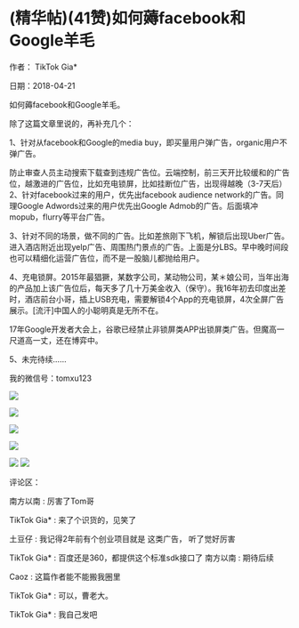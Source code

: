 
# (精华帖)(41赞)如何薅facebook和Google羊毛

作者： TikTok Gia*

日期：2018-04-21

 

 

如何薅facebook和Google羊毛。

除了这篇文章里说的，再补充几个：

1、针对从facebook和Google的media buy，即买量用户弹广告，organic用户不弹广告。

防止审查人员主动搜索下载查到违规广告位。云端控制，前三天开比较缓和的广告位，越激进的广告位，比如充电锁屏，比如挂断位广告，出现得越晚（3-7天后）2、针对facebook过来的用户，优先出facebook audience network的广告。同理Google Adwords过来的用户优先出Google Admob的广告。后面填冲mopub，flurry等平台广告。

3、针对不同的场景，做不同的广告。比如差旅刚下飞机，解锁后出现Uber广告。进入酒店附近出现yelp广告、周围热门景点的广告。上面是分LBS。早中晚时间段也可以精细化运营广告位，而不是一股脑儿都抛给用户。

4、充电锁屏。2015年最猖獗，某数字公司，某动物公司，某＊娘公司，当年出海的产品加上该广告位后，每天多了几十万美金收入（保守）。我16年初去印度出差时，酒店前台小哥，插上USB充电，需要解锁4个App的充电锁屏，4次全屏广告展示。[流汗]中国人的小聪明真是无所不在。

17年Google开发者大会上，谷歌已经禁止非锁屏类APP出锁屏类广告。但魔高一尺道高一丈，还在博弈中。

5、未完待续……

我的微信号：tomxu123

![](img/chanpin-chuhai_1566.png)

 

 

![](img/chanpin-chuhai_1571.png)

 

 

![](img/chanpin-chuhai_1576.png)

 

 

![](img/chanpin-chuhai_1581.png)

 

 

![](img/chanpin-chuhai_1586.png) ![](img/chanpin-chuhai_1587.png)

评论区：

 

 

南方以南 : 厉害了Tom哥

TikTok Gia* : 来了个识货的，见笑了

土豆仔 : 我记得2年前有个创业项目就是  这类广告，  听了觉好厉害

TikTok Gia* : 百度还是360，都提供这个标准sdk接口了  南方以南 : 期待后续

Caoz : 这篇作者能不能搬我圈里

TikTok Gia* : 可以，曹老大。

TikTok Gia* : 我自己发吧
